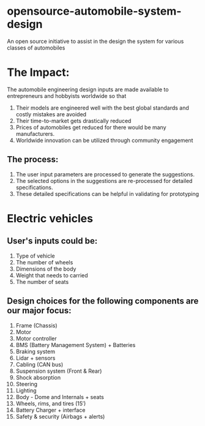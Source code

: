 # opensource-automobile-system-design

An open source initiative to assist in the design the system for various classes of automobiles 

# The Impact:
The automobile engineering design inputs are made available to entrepreneurs and hobbyists worldwide so that 
1. Their models are engineered well with the best global standards and costly mistakes are avoided
2. Their time-to-market gets drastically reduced
3. Prices of automobiles get reduced for there would be many manufacturers.
4. Worldwide innovation can be utilized through community engagement

## The process:

1. The user input parameters are processed to generate the suggestions. 
2. The selected options in the suggestions are re-processed for detailed specifications. 
3. These detailed specifications can be helpful in validating for prototyping

# Electric vehicles

## User's inputs could be: 

1. Type of vehicle
2. The number of wheels
3. Dimensions of the body
4. Weight that needs to carried
5. The number of seats

## Design choices for the following components are our major focus:

1.	Frame (Chassis)
2.	Motor
3.	Motor controller
4.	BMS (Battery Management System) + Batteries
5.	Braking system
6.	Lidar + sensors
7.	Cabling (CAN bus)
8.	Suspension system (Front & Rear)
9.	Shock absorption
10.	Steering
11.	Lighting
12.	Body - Dome and Internals + seats
13.	Wheels, rims, and tires (15′)
14.	Battery Charger + interface
15.	Safety & security (Airbags + alerts)
